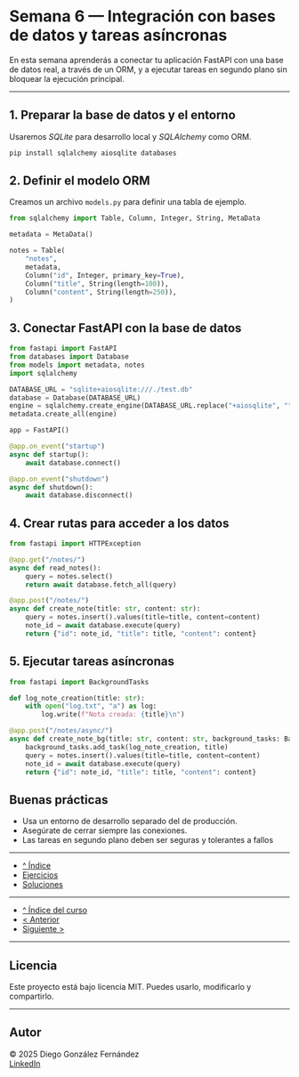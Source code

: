 # Semana 6 — Integración con bases de datos y tareas asíncronas

En esta semana aprenderás a conectar tu aplicación FastAPI con una base de datos real, a través de un ORM, y a ejecutar tareas en segundo plano sin bloquear la ejecución principal.

---

## 1. Preparar la base de datos y el entorno

Usaremos *SQLite* para desarrollo local y *SQLAlchemy* como ORM.

```bash
pip install sqlalchemy aiosqlite databases
```

## 2. Definir el modelo ORM

Creamos un archivo `models.py` para definir una tabla de ejemplo.

```python
from sqlalchemy import Table, Column, Integer, String, MetaData

metadata = MetaData()

notes = Table(
    "notes",
    metadata,
    Column("id", Integer, primary_key=True),
    Column("title", String(length=100)),
    Column("content", String(length=250)),
)
```

## 3. Conectar FastAPI con la base de datos

```python
from fastapi import FastAPI
from databases import Database
from models import metadata, notes
import sqlalchemy

DATABASE_URL = "sqlite+aiosqlite:///./test.db"
database = Database(DATABASE_URL)
engine = sqlalchemy.create_engine(DATABASE_URL.replace("+aiosqlite", ""))
metadata.create_all(engine)

app = FastAPI()

@app.on_event("startup")
async def startup():
    await database.connect()

@app.on_event("shutdown")
async def shutdown():
    await database.disconnect()
```

## 4. Crear rutas para acceder a los datos

```python
from fastapi import HTTPException

@app.get("/notes/")
async def read_notes():
    query = notes.select()
    return await database.fetch_all(query)

@app.post("/notes/")
async def create_note(title: str, content: str):
    query = notes.insert().values(title=title, content=content)
    note_id = await database.execute(query)
    return {"id": note_id, "title": title, "content": content}
```

## 5. Ejecutar tareas asíncronas

```python
from fastapi import BackgroundTasks

def log_note_creation(title: str):
    with open("log.txt", "a") as log:
        log.write(f"Nota creada: {title}\n")

@app.post("/notes/async/")
async def create_note_bg(title: str, content: str, background_tasks: BackgroundTasks):
    background_tasks.add_task(log_note_creation, title)
    query = notes.insert().values(title=title, content=content)
    note_id = await database.execute(query)
    return {"id": note_id, "title": title, "content": content}
```

## Buenas prácticas

- Usa un entorno de desarrollo separado del de producción.
- Asegúrate de cerrar siempre las conexiones.
- Las tareas en segundo plano deben ser seguras y tolerantes a fallos

---

- [^ Índice](./readme.md)
- [Ejercicios](./ejercicios.md)
- [Soluciones](./soluciones.md)

---

- [^ Índice del curso](../readme.md)
- [< Anterior](../semana05/tutorial.md)
- [Siguiente >](../semana07/tutorial.md)


---

## Licencia

Este proyecto está bajo licencia MIT. Puedes usarlo, modificarlo y compartirlo.

---

## Autor

© 2025 Diego González Fernández  
[LinkedIn](https://www.linkedin.com/in/diego-gonzalez-fernandez)

